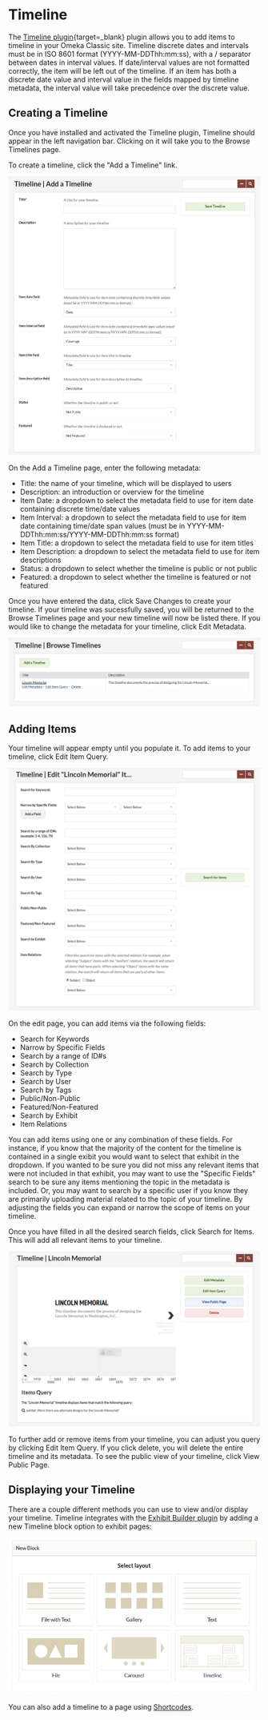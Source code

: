 # Timeline

The [Timeline plugin](https://omeka.org/classic/plugins/Timeline/){target=_blank} plugin allows you to add items to timeline in your Omeka Classic site. Timeline discrete dates and intervals must be in ISO 8601 format (YYYY-MM-DDThh:mm:ss), with a / separator between dates in interval values. If date/interval values are not formatted correctly, the item will be left out of the timeline. If an item has both a discrete date value and interval value in the fields mapped by timeline metadata, the interval value will take precedence over the discrete value.

## Creating a Timeline

Once you have installed and activated the Timeline plugin, Timeline should appear in the left navigation bar. Clicking on it will take you to the Browse Timelines page.

To create a timeline, click the "Add a Timeline" link. 

![Link to add timeline](../doc_files/plugin_images/timeline_add.png)

On the Add a Timeline page, enter the following metadata:
- Title: the name of your timeline, which will be displayed to users
- Description: an introduction or overview for the timeline
- Item Date: a dropdown to select the metadata field to use for item date containing discrete time/date values
- Item Interval: a dropdown to select the metadata field to use for item date containing time/date span values (must be in YYYY-MM-DDThh:mm:ss/YYYY-MM-DDThh:mm:ss format)
- Item Title: a dropdown to select the metadata field to use for item titles
- Item Description: a dropdown to select the metadata field to use for item descriptions
- Status: a dropdown to select whether the timeline is public or not public
- Featured: a dropdown to select whether the timeline is featured or not featured

Once you have entered the data, click Save Changes to create your timeline. If your timeline was sucessfully saved, you will be returned to the Browse Timelines page and your new timeline will now be listed there. If you would like to change the metadata for your timeline, click Edit Metadata.

![Existing timelines listed on browse timeline page](../doc_files/plugin_images/timeline_browse.png)

## Adding Items

Your timeline will appear empty until you populate it. To add items to your timeline, click Edit Item Query.

![Search options for editing item query](../doc_files/plugin_images/timeline_query.png)

On the edit page, you can add items via the following fields:
 - Search for Keywords
 - Narrow by Specific Fields
 - Search by a range of ID#s
 - Search by Collection
 - Search by Type
 - Search by User
 - Search by Tags
 - Public/Non-Public
 - Featured/Non-Featured
 - Search by Exhibit
 - Item Relations

You can add items using one or any combination of these fields. For instance, if you know that the majority of the content for the timeline is contained in a single exibit you would want to select that exhibit in the dropdown. If you wanted to be sure you did not miss any relevant items that were not included in that exhibit, you may want to use the "Specific Fields" search to be sure any items mentioning the topic in the metadata is included. Or, you may want to search by a specific user if you know they are primarily uploading material related to the topic of your timeline. By adjusting the fields you can expand or narrow the scope of items on your timeline.

Once you have filled in all the desired search fields, click Search for Items. This will add all relevant items to your timeline.

![Timeline populated based on query](../doc_files/plugin_images/timeline_populated.png)

To further add or remove items from your timeline, you can adjust you query by clicking Edit Item Query. If you click delete, you will delete the entire timeline and its metadata. To see the public view of your timeline, click View Public Page.

## Displaying your Timeline

There are a couple different methods you can use to view and/or display your timeline. Timeline integrates with the [Exhibit Builder plugin](https://omeka.org/classic/docs/Plugins/ExhibitBuilder/#additional-layouts) by adding a new Timeline block option to exhibit pages: 

![Admin view of timeline option in exhibit builder](../doc_files/plugin_images/timeline_eb.png)

You can also add a timeline to a page using [Shortcodes](https://omeka.org/classic/docs/Content/Shortcodes/). 